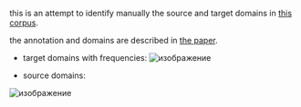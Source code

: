 this is an attempt to identify manually the source and target domains in [this corpus](https://github.com/PolinaZulik/Metaphors_in_PLMs/tree/main/data/source_target_detection).

the annotation and domains are described in [the paper](https://aclanthology.org/L16-1668.pdf).

- target domains  with frequencies:
![изображение](https://user-images.githubusercontent.com/2161303/169042304-8b42676c-c2df-4f1e-9e14-a762d0b21bd4.png)

- source domains:

![изображение](https://user-images.githubusercontent.com/2161303/169042489-391e4b0d-bfee-462c-b43c-a8bb82a91635.png)
